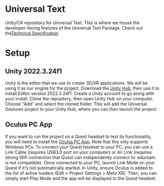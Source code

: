 # Universal Text
Unity/C# repository for Universal Text. This is where we house the developer-facing features of the Universal Text Package.
Check out the[Technical Specification](https://docs.google.com/document/d/1ZENwW2QDMECsh4XjdapVCEHr-pyB22QbAG2YkK9n5k4/edit#heading=h.sqd56vvgynf)
# Setup
## Unity 2022.3.24f1
Unity is the editor that we use to create 3D/XR applications. We will be using it as our engine for the project. Download the [Unity Hub](https://unity.com/download), then use it to install Editor version 2022.3.24f1. Create a Unity account to go along with your install.
Clone the repository, then open Unity Hub on your computer. Choose "Add" and select the cloned folder. This will add the Universal Gestures project to your Unity Hub, where you can then launch the project.
## Oculus PC App
If you want to run the project on a Quest headset to test its functionality, you will need to install the [Oculus PC App](https://www.meta.com/help/quest/articles/headsets-and-accessories/oculus-rift-s/install-app-for-link/). Note that this only supports Windows PCs. To connect your Quest headset to your PC, you can use a Link Cable (requires USB3.0 port on your computer) or Air Link (requires strong Wifi connection that Quest can independently connect to: eduroam is not compatible).
Once connected to your PC, launch Link Mode on your Quest if it's not automatically started. In Unity, ensure Oculus is added to the list of active loaders (Edit > Project Settings > Meta XR). Then, you can simply start Play Mode and the app will be displayed to the Quest headset.
